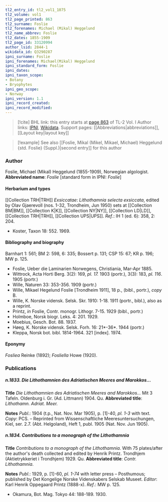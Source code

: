 ```yaml
---
tl2_entry_id: tl2_vol1_1075
tl2_volume: vol1
tl2_page_printed: 863
tl2_surname: Foslie
tl2_forenames: Michael (Mikal) Heggelund
tl2_name_abbrev: Foslie
tl2_dates: 1855-1909
tl2_page_id: 33120994
author_lsid: 2844-1
wikidata_id: Q3290287
ipni_surname: Foslie
ipni_forenames: Michael(Mikal) Heggelund
ipni_standard_form: Foslie
ipni_dates: 
ipni_taxon_scope: 
- Botany
- Bryophytes
ipni_geo_scope: 
- Norway
ipni_version: 1.1
ipni_record_created: 
ipni_record_modified:
---
```


> [!cite] BHL link: this entry starts at [page 863](https://www.biodiversitylibrary.org/page/33120994) of TL-2 Vol. I
> Author links: [IPNI](https://www.ipni.org/a/2844-1), [Wikidata](https://www.wikidata.org/wiki/Q3290287). Support pages: [[Abbreviations|abbreviations]], [[Layout key|layout key]]

> [!example] See also [[Foslie, Mikal (Mikel, Mikael, Michael) Heggelund {std. Foslie} (Suppl.)|second entry]] for this author

### Author

Foslie, Michael (Mikal) Heggelund (1855-1909), Norwegian algologist. 
**Abbreviated name**: *Foslie* \[standard form in IPNI: *Foslie*\]

#### Herbarium and types

[[Collection TRH|TRH]]
*Exsiccatae*: *Lithothamnia selecta exsiccata*, edited by Olav Gjaerevoll (nos. 1-32, Trondheim, Jun 1950) sets at [[Collection BM|BM]], [[Collection K|K]], [[Collection NY|NY]], [[Collection LD|LD]], [[Collection TRH|TRH]], [[Collection UPS|UPS]].
*Ref*.: IH 1 (ed. 6): 358, 2: 204.
- Koster, Taxon 18: 552. 1969.

#### Bibliography and biography

Barnhart 1: 561; BM 2: 598, 6: 335; Bossert p. 131; CSP 15: 67; KR p. 196; MW p. 125.
- Foslie, Ueber die Laminarien Norwegens, Christiania, Mar-Apr 1885.
- Wittrock, Acta Horti Berg. 3(2): 169, *pl. 17.* 1903 (portr.), 3(3): 183, *pl. 116*. 1905 (portr.)
- Wille, Naturen 33: 353-356. 1909 (portr.)
- Wille, Mikael Hegelund Foslie \[Trondheim 1911\], 18 p., (bibl., portr.), *copy* B.
- Wille, K. Norske vidensk. Selsk. Skr. 1910: 1-18. 1911 (portr., bibl.), also as a reprint.
- Printz, *in* Foslie, Contr. monogr. Lithogr. 7-15. 1929 (bibl., portr.)
- Holmboe, Norsk biogr. Leks. 4: 201. 1929.
- Moebius, Gesch. Bot. 88. 1937.
- Høeg, K. Norske vidensk. Selsk. Forh. 16: 21\*-36\*. 1944 (portr.)
- Kleppa, Norsk bot. bibl. 1814-1964. 321 \[index\]. 1974.

#### Eponymy

*Fosliea* Reinke (1892); *Fosliella* Howe (1920).

### Publications

##### n.1833. Die Lithothamnien des Adriatischen Meeres and Marokkos...

**Title**
*Die Lithothamnien des Adriatischen Meeres and Marokkos...* Mit 3 Tafeln. Oldenburg i. Gr. (Ad. Littmann) 1904. Qu.
**Abbreviated title**: *Lithothamn. Adriat. Meer.*

**Notes**
*Publ*.: 1904 (t.p., Nat. Nov. Mar 1905), p. \[1\]-40, *pl. 1-3* with text. *Copy*: PCS. – Reprinted from Wissenschaftliche Meeresuntersuchungen, Kiel, ser. 2.7. (Abt. Helgoland), Heft 1, publ. 1905 (Nat. Nov. Jun 1905).

##### n.1834. Contributions to a monograph of the Lithothamnia

**Title**
*Contributions to a monograph of the Lithothamnia*. With 75 plates/after the author's death collected and edited by Henrik Printz. Trondhjem (Aktietrykkeriet i Trondhjem) 1929. Qu.
**Abbreviated title**: *Contr. Lithothamnia*.

**Notes**
*Publ*.: 1929, p. \[1\]-60, *pl. 1-74* with letter press – Posthumous; published by Det Kongelige Norske Videnskabers Selskab Museet.
*Editor*: Karl Henrik Oppegaard Printz (1888-x).
*Ref*.: MW p. 125.
- Okamura, Bot. Mag. Tokyo 44: 188-189. 1930.

